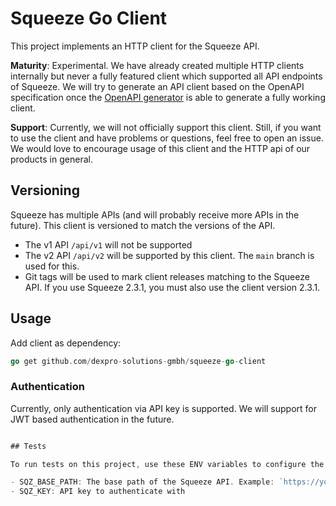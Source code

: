 # Squeeze Go Client

This project implements an HTTP client for the Squeeze API.

**Maturity**: Experimental. We have already created multiple HTTP clients internally but never a fully featured
client which supported all API endpoints of Squeeze. We will try to generate an API client based on the OpenAPI
specification once the [OpenAPI generator](https://openapi-generator.tech/) is able to generate a fully working
client.

**Support**: Currently, we will not officially support this client. Still, if you want to use the client and have
problems or questions, feel free to open an issue. We would love to encourage usage of this client and the HTTP
api of our products in general.

## Versioning

Squeeze has multiple APIs (and will probably receive more APIs in the future). This client is versioned to match
the versions of the API.

- The v1 API `/api/v1` will not be supported
- The v2 API `/api/v2` will be supported by this client. The `main` branch is used for this.
- Git tags will be used to mark client releases matching to the Squeeze API. If you use Squeeze 2.3.1, you must also
use the client version 2.3.1.

## Usage

Add client as dependency:

```go
go get github.com/dexpro-solutions-gmbh/squeeze-go-client
```

### Authentication

Currently, only authentication via API key is supported. We will support for JWT based authentication
in the future.

```go

## Tests

To run tests on this project, use these ENV variables to configure the Squeeze API to be used when testing:

- SQZ_BASE_PATH: The base path of the Squeeze API. Example: `https://your.squeeze.one/api/v2`
- SQZ_KEY: API key to authenticate with
